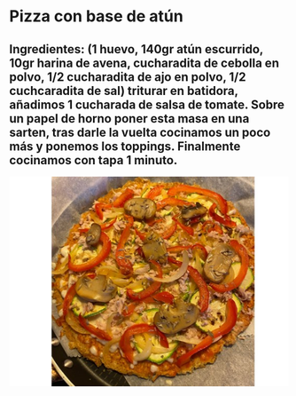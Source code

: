 # Pizza con base de atún

## Ingredientes: (1 huevo, 140gr atún escurrido, 10gr harina de avena, cucharadita de cebolla en polvo, 1/2 cucharadita de ajo en polvo, 1/2 cuchcaradita de sal) triturar en batidora, añadimos 1 cucharada de salsa de tomate. Sobre un papel de horno poner esta masa en una sarten, tras darle la vuelta cocinamos un poco más y ponemos los toppings. Finalmente cocinamos con tapa 1 minuto.

![pizza base de atún](../images/pizza_atun.jpg)